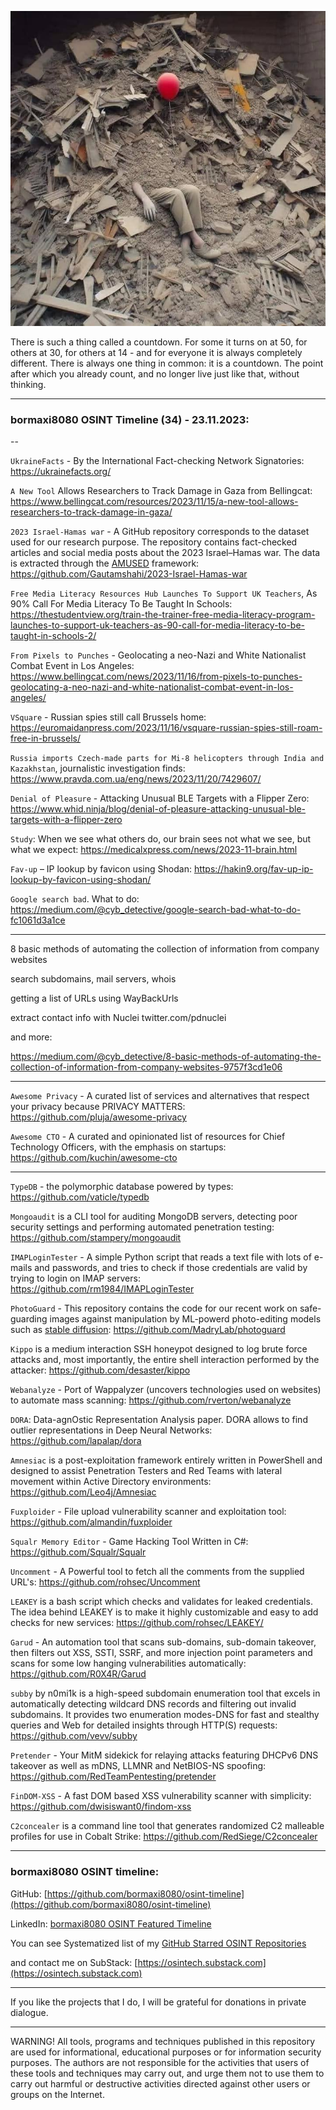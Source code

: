 ![alt text](img/34.jpg)

There is such a thing called a countdown. For some it turns on at 50, for others at 30, for others at 14 - and for everyone it is always completely different. There is always one thing in common: it is a countdown. The point after which you already count, and no longer live just like that, without thinking.

----
### bormaxi8080 OSINT Timeline (34) - 23.11.2023:

--

```UkraineFacts``` - By the International Fact-checking Network Signatories: https://ukrainefacts.org/

```A New Tool``` Allows Researchers to Track Damage in Gaza from Bellingcat: https://www.bellingcat.com/resources/2023/11/15/a-new-tool-allows-researchers-to-track-damage-in-gaza/

```2023 Israel-Hamas war``` - A GitHub repository corresponds to the dataset used for our research purpose. The repository contains fact-checked articles and social media posts about the 2023 Israel–Hamas war. The data is extracted through the [AMUSED](https://link.springer.com/chapter/10.1007/978-3-031-10525-8_23) framework: https://github.com/Gautamshahi/2023-Israel-Hamas-war

```Free Media Literacy Resources Hub Launches To Support UK Teachers```, As 90% Call For Media Literacy To Be Taught In Schools: https://thestudentview.org/train-the-trainer-free-media-literacy-program-launches-to-support-uk-teachers-as-90-call-for-media-literacy-to-be-taught-in-schools-2/

```From Pixels to Punches``` - Geolocating a neo-Nazi and White Nationalist Combat Event in Los Angeles: https://www.bellingcat.com/news/2023/11/16/from-pixels-to-punches-geolocating-a-neo-nazi-and-white-nationalist-combat-event-in-los-angeles/

```VSquare``` - Russian spies still call Brussels home: https://euromaidanpress.com/2023/11/16/vsquare-russian-spies-still-roam-free-in-brussels/

```Russia imports Czech-made parts for Mi-8 helicopters through India and Kazakhstan```, journalistic investigation finds: https://www.pravda.com.ua/eng/news/2023/11/20/7429607/

```Denial of Pleasure``` - Attacking Unusual BLE Targets with a Flipper Zero: https://www.whid.ninja/blog/denial-of-pleasure-attacking-unusual-ble-targets-with-a-flipper-zero

```Study```: When we see what others do, our brain sees not what we see, but what we expect: https://medicalxpress.com/news/2023-11-brain.html

```Fav-up``` – IP lookup by favicon using Shodan: https://hakin9.org/fav-up-ip-lookup-by-favicon-using-shodan/

```Google search bad```. What to do: https://medium.com/@cyb_detective/google-search-bad-what-to-do-fc1061d3a1ce

----

8 basic methods of automating the collection of information from company websites

search subdomains, mail servers, whois

getting a list of URLs using WayBackUrls

extract contact info with Nuclei twitter.com/pdnuclei 

and more:

https://medium.com/@cyb_detective/8-basic-methods-of-automating-the-collection-of-information-from-company-websites-9757f3cd1e06

---

```Awesome Privacy``` - A curated list of services and alternatives that respect your privacy because PRIVACY MATTERS: https://github.com/pluja/awesome-privacy

```Awesome CTO``` - A curated and opinionated list of resources for Chief Technology Officers, with the emphasis on startups: https://github.com/kuchin/awesome-cto

----

```TypeDB``` - the polymorphic database powered by types: https://github.com/vaticle/typedb

```Mongoaudit``` is a CLI tool for auditing MongoDB servers, detecting poor security settings and performing automated penetration testing: https://github.com/stampery/mongoaudit

```IMAPLoginTester``` - A simple Python script that reads a text file with lots of e-mails and passwords, and tries to check if those credentials are valid by trying to login on IMAP servers: https://github.com/rm1984/IMAPLoginTester

```PhotoGuard``` - This repository contains the code for our recent work on safe-guarding images against manipulation by ML-powerd photo-editing models such as [stable diffusion](https://stability.ai/blog/stable-diffusion-public-release): https://github.com/MadryLab/photoguard

```Kippo``` is a medium interaction SSH honeypot designed to log brute force attacks and, most importantly, the entire shell interaction performed by the attacker: https://github.com/desaster/kippo

```Webanalyze``` - Port of Wappalyzer (uncovers technologies used on websites) to automate mass scanning: https://github.com/rverton/webanalyze

```DORA```: Data-agnOstic Representation Analysis paper. DORA allows to find outlier representations in Deep Neural Networks: https://github.com/lapalap/dora

```Amnesiac``` is a post-exploitation framework entirely written in PowerShell and designed to assist Penetration Testers and Red Teams with lateral movement within Active Directory environments: https://github.com/Leo4j/Amnesiac

```Fuxploider``` - File upload vulnerability scanner and exploitation tool: https://github.com/almandin/fuxploider

```Squalr Memory Editor``` - Game Hacking Tool Written in C#: https://github.com/Squalr/Squalr

```Uncomment``` - A Powerful tool to fetch all the comments from the supplied URL's: https://github.com/rohsec/Uncomment

```LEAKEY``` is a bash script which checks and validates for leaked credentials. The idea behind LEAKEY is to make it highly customizable and easy to add checks for new services: https://github.com/rohsec/LEAKEY/

```Garud``` - An automation tool that scans sub-domains, sub-domain takeover, then filters out XSS, SSTI, SSRF, and more injection point parameters and scans for some low hanging vulnerabilities automatically: https://github.com/R0X4R/Garud

```subby``` by n0mi1k is a high-speed subdomain enumeration tool that excels in automatically detecting wildcard DNS records and filtering out invalid subdomains. It provides two enumeration modes-DNS for fast and stealthy queries and Web for detailed insights through HTTP(S) requests: https://github.com/vevv/subby

```Pretender``` - Your MitM sidekick for relaying attacks featuring DHCPv6 DNS takeover as well as mDNS, LLMNR and NetBIOS-NS spoofing: https://github.com/RedTeamPentesting/pretender

```FinDOM-XSS``` - A fast DOM based XSS vulnerability scanner with simplicity: https://github.com/dwisiswant0/findom-xss

```C2concealer``` is a command line tool that generates randomized C2 malleable profiles for use in Cobalt Strike: https://github.com/RedSiege/C2concealer

----
### bormaxi8080 OSINT timeline:

GitHub: [https://github.com/bormaxi8080/osint-timeline](https://github.com/bormaxi8080/osint-timeline)

LinkedIn: [bormaxi8080 OSINT Featured Timeline](https://www.linkedin.com/in/osintech/details/featured/)

You can see Systematized list of my [GitHub Starred OSINT Repositories](https://github.com/bormaxi8080/osint-repos-list)

and contact me on SubStack: [https://osintech.substack.com](https://osintech.substack.com)

----

If you like the projects that I do, I will be grateful for donations in private dialogue.

----

WARNING! All tools, programs and techniques published in this repository are used for informational, educational purposes or for information security purposes. The authors are not responsible for the activities that users of these tools and techniques may carry out, and urge them not to use them to carry out harmful or destructive activities directed against other users or groups on the Internet.